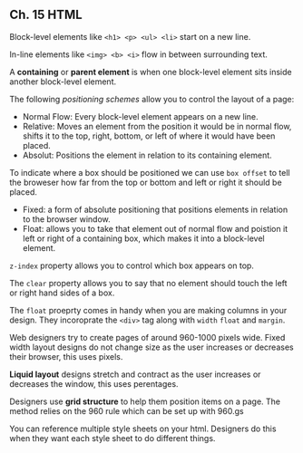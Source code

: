 ## Ch. 15 HTML

Block-level elements like `<h1> <p> <ul> <li>` start on a new line.

In-line elements like `<img> <b> <i>` flow in between surrounding text. 

A **containing** or **parent element** is when one block-level element sits inside another block-level element. 

The following *positioning schemes* allow you to control the layout of a page:
- Normal Flow: Every block-level element appears on a new line.
- Relative: Moves an element from the position it would be in normal flow, shifts it to the top, right, bottom, or left of where it would have been placed.
- Absolut: Positions the element in relation to its containing element. 

To indicate where a box should be positioned we can use `box offset` to tell the broweser how far from the top or bottom and left or right it should be placed. 
- Fixed: a form of absolute positioning that positions elements in relation to the browser window.
- Float: allows you to take that element out of normal flow and poistion it left or right of a containing box, which makes it into a block-level element. 

`z-index` property allows you to control which box appears on top. 

The `clear` property allows you to say that no element should touch the left or right hand sides of a box. 

The `float` proeprty comes in handy when you are making columns in your design. They incoroprate the `<div>` tag along with `width` `float` and `margin`.

Web designers try to create pages of around 960-1000 pixels wide. Fixed width layout designs do not change size as the user increases or decreases their browser, this uses pixels. 

**Liquid layout** designs stretch and contract as the user increases or decreases the window, this uses perentages. 

Designers use **grid structure** to help them position items on a page. The method relies on the 960 rule which can be set up with 960.gs

You can reference multiple style sheets on your html. Designers do this when they want each style sheet to do different things. 
